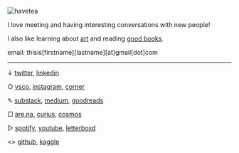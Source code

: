 ![havetea](/images/havetea.jpeg)

I love meeting and having interesting conversations with new people!

I also like learning about [art](/tags/art) and reading [good books](https://www.goodreads.com/review/list/103179068-benedict-neo?shelf=to-read).

email: thisis[firstname][lastname][at]gmail[dot]com

---

↓ [twitter](https://twitter.com/benxneo), [linkedin](https://www.linkedin.com/in/benedictneo/)

○ [vsco](https://vsco.co/benxneo/gallery), [instagram](https://www.instagram.com/benthesaint/), [corner](https://www.corner.inc/benedict)

✎ [substack](https://substack.com/@bneo), [medium](https://benedictxneo.medium.com/), [goodreads](https://goodreads.com/bneo)

□ [are.na](https://www.are.na/benedict-neo), [curius](https://curius.app/benedict-neo), [cosmos](https://www.cosmos.so/benedictneo)

▷ [spotify](https://open.spotify.com/user/31w6rspp4fe5ihwoimt4of5tcwiu), [youtube](http://www.youtube.com/@benxneo), [letterboxd](https://letterboxd.com/benneo/)

<> [github](https://github.com/benthecoder), [kaggle](https://www.kaggle.com/benthecoder/competitions)


